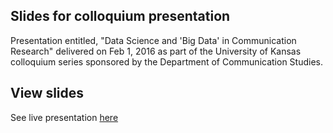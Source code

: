 ## Slides for colloquium presentation
Presentation entitled, "Data Science and 'Big Data' in Communication Research" delivered on Feb 1, 2016 as part of the University of Kansas colloquium series sponsored by the Department of Communication Studies.

## View slides
See live presentation [here]("slides.html")
